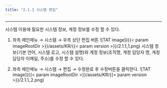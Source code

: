 ```yaml
---
title: "2.1.1 시스템 편집"
---
```


---

시스템 이용에 필요한 시스템 정보, 계정 정보를 수정 할 수 있다.

1. 좌측 메인메뉴 → 시스템 → 우측 상단 편집 버튼
![TAT image]({{< param imageRootDir >}}/assets/KR/{{< param version >}}/2.1.1_1.png)
시스템 정보(기본 언어, 시스템 로고, 시스템 설명)와 계정 정보(조직명, 계정 담당자 명, 계정 담당자 이메일, 주소)를 수정 할 수 있다.

2. 좌측 메인메뉴 → 시스템 → 편집 → 수정완료 후 수정버튼을 클릭한다.
![TAT image]({{< param imageRootDir >}}/assets/KR/{{< param version >}}/2.1.1_2.png)